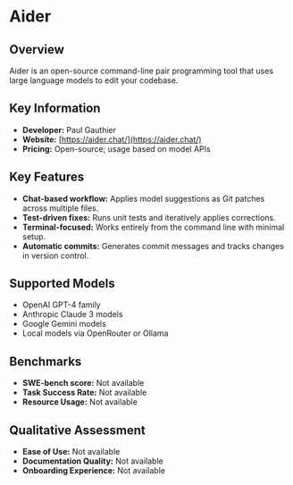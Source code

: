 # Aider

## Overview

Aider is an open-source command-line pair programming tool that uses large language models to edit your codebase.

## Key Information

- **Developer:** Paul Gauthier
- **Website:** [https://aider.chat/](https://aider.chat/)
- **Pricing:** Open-source; usage based on model APIs

## Key Features

- **Chat-based workflow:** Applies model suggestions as Git patches across multiple files.
- **Test-driven fixes:** Runs unit tests and iteratively applies corrections.
- **Terminal-focused:** Works entirely from the command line with minimal setup.
- **Automatic commits:** Generates commit messages and tracks changes in version control.

## Supported Models

- OpenAI GPT-4 family
- Anthropic Claude 3 models
- Google Gemini models
- Local models via OpenRouter or Ollama

## Benchmarks

- **SWE-bench score:** Not available
- **Task Success Rate:** Not available
- **Resource Usage:** Not available

## Qualitative Assessment

- **Ease of Use:** Not available
- **Documentation Quality:** Not available
- **Onboarding Experience:** Not available
